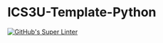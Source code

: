# ICS3U-Template-Python

[![GitHub's Super Linter](https://github.com/Miguel-Santacruz/ICS3U-Unit3-07-Python/workflows/GitHub's%20Super%20Linter/badge.svg)](https://github.com/Miguel-Santacruz/ICS3U-Unit3-07-Python/actions)
